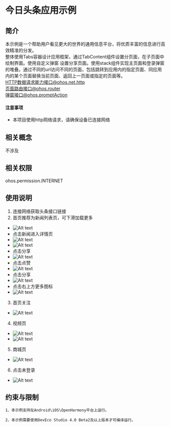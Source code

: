 # 今日头条应用示例

## 简介
本示例是一个帮助用户看见更大的世界的通用信息平台，将优质丰富的信息进行高效精准的分发。
<br>
整体使用Tabs容器设计应用框架，通过TabContent组件设置分页面，在子页面中绘制界面。使用自定义弹窗 设置分享页面。使用stack组件实现主页面和登录弹窗的堆叠。通过不同的url访问不同的页面，包括跳转到应用内的指定页面、同应用内的某个页面替换当前页面、返回上一页面或指定的页面等。
<br>
HTTP数据请求能力接口@ohos.net.http
<br>
页面路由接口@ohos.router
<br>
弹窗接口@ohos.promptAction

#### 注意事项
- 本项目使用http网络请求，请确保设备已连接网络

## 相关概念

不涉及

## 相关权限

ohos.permission.INTERNET


## 使用说明

1. 连接网络获取头条接口链接
2. 首页推荐为新闻列表页，可下滑加载更多
- ![Alt text](screenshots/img_6.png)
- 点击新闻进入详情页
- ![Alt text](screenshots/img_7.png)
- ![Alt text](screenshots/img_9.png)
- 点击分享
- ![Alt text](screenshots/img_10.png)
- 点击点赞
- ![Alt text](screenshots/img_11.png)
- 点击分享
- ![Alt text](screenshots/img_11.png)
- 点击右上方更多图标
- ![Alt text](screenshots/img_12.png)
3. 首页关注
- ![Alt text](screenshots/img_8.png)
4. 视频页
- ![Alt text](screenshots/img_15.png)
- ![Alt text](screenshots/img_16.png)
5. 商城页
- ![Alt text](screenshots/img_13.png)
6. 点击未登录
- ![Alt text](screenshots/img_14.png)

## 约束与限制

	1、本示例支持在Android\iOS\OpenHarmony平台上运行。
    
	2、本示例需要使用DevEco Studio 4.0 Beta2及以上版本才可编译运行。